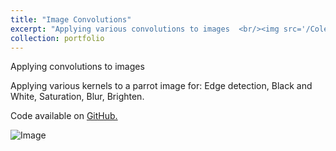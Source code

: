 ```yaml
---
title: "Image Convolutions"
excerpt: "Applying various convolutions to images  <br/><img src='/ColemanFarvolden.github.io/images/convo.png'>"
collection: portfolio
---
```


Applying convolutions to images

Applying various kernels to a parrot image for: 
Edge detection,
Black and White,
Saturation,
Blur,
Brighten.

Code available on [GitHub.](https://github.com/ColemanFarv/SignalsAndSystems/blob/main/FinalLab1.ipynb)

![Image](https://colemanfarv.github.io/ColemanFarvolden.github.io/images/convo2.png)

